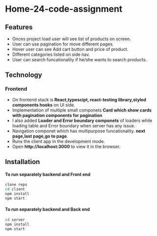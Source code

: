 # Home-24-code-assignment



## Features

- Onces project load user will see list of products on screen.
- User can use pagination for move different pages.
- Hover user can see Add cart button and price of product.
- Different categories listed on side nav.
- User can search funcationality if he/she wants to search products.

## Technology


### Frontend

- On frontend stack is **React,typescipt, react-testing library,styled components hooks** on UI side.
- Implementation of multiple small componets **Card which show cards with pagination components for pagination**
- I also added **Loader and Error boundary componets** of loaders while loading table and Error boundary when server has any issue.
- Navigation componet which has multipurpose funcationality. **next page,last page,go to page**.
- Runs the client app in the development mode.
- Open **http://localhost:3000** to view it in the browser.


## Installation

#### To run separately backend and Front end

```sh
clone repo
cd client
npm install
npm start
```

#### To run separately backend and Back end

```sh
cd server
npm install
npm start
```
